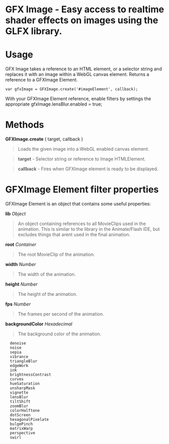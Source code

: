# GFX Image - Easy access to realtime shader effects on images using the GLFX library.

# Usage

GFX Image takes a reference to an HTML element, or a selector string and replaces it with an image within a WebGL canvas element. Returns a reference to a GFXImage Element. 

    var gfxImage = GFXImage.create('#imageElement', callback);

With your GFXImage Element reference, enable filters by settings the appropriate 
    gfxImage.lensBlur.enabled = true;


# Methods

**GFXImage.create** ( target, callback )
 > Loads the given image into a WebGL enabled canvas element.
 
 > **target** - Selector string or reference to Image HTMLElement.

 > **callback** - Fires when GFXImage element is ready to be displayed.

# GFXImage Element filter properties

GFXImage Element is an object that contains some useful properties:

**lib** _Object_
 > An object containing references to all MovieClips used in the animation. This is similar to the library in the Animate/Flash IDE, but excludes things that arent used in the final animation.

**root** _Container_
 > The root MovieClip of the animation.

**width** _Number_
 > The width of the animation.

**height** _Number_
 > The height of the animation.

**fps** _Number_
 > The frames per second of the animation.

**backgroundColor** _Hexadecimal_
 > The background color of the animation.


      denoise
      noise
      sepia
      vibrance
      triangleBlur
      edgeWork
      ink
      brightnessContrast
      curves
      hueSaturation
      unsharpMask
      vignette
      lensBlur
      tiltShift
      zoomBlur
      colorHalftone
      dotScreen
      hexagonalPixelate
      bulgePinch
      matrixWarp
      perspective
      swirl